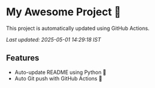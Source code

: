 # My Awesome Project 🚀

This project is automatically updated using GitHub Actions.

_Last updated: 2025-05-01 14:29:18 IST_

## Features
- Auto-update README using Python 🐍
- Auto Git push with GitHub Actions 🤖
